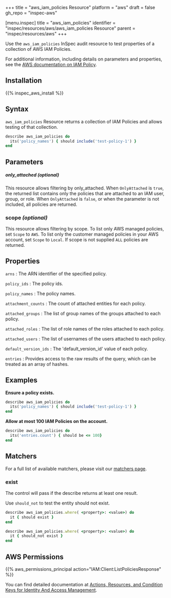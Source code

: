 +++
title = "aws_iam_policies Resource"
platform = "aws"
draft = false
gh_repo = "inspec-aws"

[menu.inspec]
title = "aws_iam_policies"
identifier = "inspec/resources/aws/aws_iam_policies Resource"
parent = "inspec/resources/aws"
+++

Use the `aws_iam_policies` InSpec audit resource to test properties of a collection of AWS IAM Policies.

For additional information, including details on parameters and properties, see the [AWS documentation on IAM Policy](https://docs.aws.amazon.com/IAM/latest/UserGuide/access_policies.html).

## Installation

{{% inspec_aws_install %}}

## Syntax

`aws_iam_policies` Resource returns a collection of IAM Policies and allows testing of that collection.

```ruby
describe aws_iam_policies do
  its('policy_names') { should include('test-policy-1') }
end
```

## Parameters

##### only_attached _(optional)_

This resource allows filtering by only_attached.
When `OnlyAttached` is `true`, the returned list contains only the policies that are attached to an IAM user, group, or role. When `OnlyAttached` is `false`, or when the parameter is not included, all policies are returned.


### scope _(optional)_

This resource allows filtering by scope.
To list only AWS managed policies, set `Scope` to `AWS`. To list only the customer managed policies in your AWS account, set `Scope` to `Local`. If scope is not supplied `ALL` policies are returned.

## Properties

`arns`
: The ARN identifier of the specified policy.

`policy_ids`
: The policy ids.

`policy_names`
: The policy names.

`attachment_counts`
: The count of attached entities for each policy.

`attached_groups`
: The list of group names of the groups attached to each policy.

`attached_roles`
: The list of role names of the roles attached to each policy.

`attached_users`
: The list of usernames of the users attached to each policy.

`default_version_ids`
: The 'default_version_id' value of each policy.

`entries`
: Provides access to the raw results of the query, which can be treated as an array of hashes.

## Examples

**Ensure a policy exists.**

```ruby
describe aws_iam_policies do
  its('policy_names') { should include('test-policy-1') }
end
```

**Allow at most 100 IAM Policies on the account.**

```ruby
describe aws_iam_policies do
  its('entries.count') { should be <= 100}
end
```

## Matchers

For a full list of available matchers, please visit our [matchers page](https://www.inspec.io/docs/reference/matchers/).

### exist

The control will pass if the describe returns at least one result.

Use `should_not` to test the entity should not exist.

```ruby
describe aws_iam_policies.where( <property>: <value>) do
  it { should exist }
end
```

```ruby
describe aws_iam_policies.where( <property>: <value>) do
  it { should_not exist }
end
```

## AWS Permissions

{{% aws_permissions_principal action="IAM:Client:ListPoliciesResponse" %}}

You can find detailed documentation at [Actions, Resources, and Condition Keys for Identity And Access Management](https://docs.aws.amazon.com/IAM/latest/UserGuide/list_identityandaccessmanagement.html).
